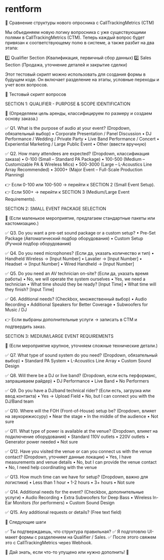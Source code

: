 # rentform
📌 Сравнение структуры нового опросника с CallTrackingMetrics (CTM)

Мы объединяем новую логику вопросника с уже существующими полями в CallTrackingMetrics (CTM).
Теперь каждый вопрос будет привязан к соответствующему полю в системе, а также разбит на два этапа:

1️⃣ Qualifier Section (Квалификация, первичный сбор данных)
2️⃣ Sales Section (Продажа, уточнение деталей и закрытие сделки)


Этот тестовый скрипт можно использовать для создания формы в будущем коде.
Он включает разделение на этапы, условные переходы и учет всех вопросов.

📌 Тестовый скрипт вопросов

SECTION 1: QUALIFIER - PURPOSE & SCOPE IDENTIFICATION

📌 (Определяем цель аренды, классифицируем по размеру и создаем основу заказа.)

✅ Q1. What is the purpose of audio at your event? (Dropdown, обязательный выбор)
	•	Corporate Presentation / Panel Discussion
	•	DJ Performance / Wedding / Private Party
	•	Live Band Performance / Concert
	•	Experiential Marketing / Large Public Event
	•	Other (ввести вручную)

✅ Q2. How many attendees are expected? (Dropdown, классификация заказа)
	•	0-100 (Small – Standard PA Package)
	•	100-500 (Medium – Customizable PA & Wireless Mics)
	•	500-3000 (Large – L-Acoustics Line Array Recommended)
	•	3000+ (Major Event – Full-Scale Production Planning)

👉 Если 0-100 или 100-500 → перейти к SECTION 2 (Small Event Setup).
👉 Если 500+ → перейти к SECTION 3 (Medium/Large Event Requirements).

SECTION 2: SMALL EVENT PACKAGE SELECTION

📌 (Если маленькое мероприятие, предлагаем стандартные пакеты или кастомизацию.)

✅ Q3. Do you want a pre-set sound package or a custom setup?
	•	Pre-Set Package (Автоматический подбор оборудования)
	•	Custom Setup (Ручной подбор оборудования)

✅ Q4. Do you need microphones? (Если да, указать количество и тип)
	•	Handheld Wireless → [Input Number]
	•	Lavalier → [Input Number]
	•	Headset → [Input Number]
	•	Wired Handheld → [Input Number]

✅ Q5. Do you need an AV technician on-site? (Если да, указать время работы)
	•	No, we will operate the system ourselves
	•	Yes, we need a technician
	•	What time should they be ready? [Input Time]
	•	What time will they finish? [Input Time]

✅ Q6. Additional needs? (Checkbox, множественный выбор)
	•	Audio Recording
	•	Additional Speakers for Better Coverage
	•	Subwoofers for Music / DJ

👉 Если выбраны дополнительные услуги → записать в CTM и подтвердить заказ.

SECTION 3: MEDIUM/LARGE EVENT REQUIREMENTS

📌 (Если мероприятие крупное, уточняем сложные технические детали.)

✅ Q7. What type of sound system do you need? (Dropdown, обязательный выбор)
	•	Standard PA System
	•	L-Acoustics Line Array
	•	Custom Sound Design

✅ Q8. Will there be a DJ or live band? (Dropdown, если есть перформанс, запрашиваем райдер)
	•	DJ Performance
	•	Live Band
	•	No Performers

✅ Q9. Do you have a DJ/band technical rider? (Если есть, загрузка или ввод контакта)
	•	Yes → Upload Field
	•	No, but I can connect you with the DJ/Band team

✅ Q10. Where will the FOH (Front-of-House) setup be? (Dropdown, влияет на звукорежиссуру)
	•	Near the stage
	•	In the middle of the audience
	•	Not sure

✅ Q11. What type of power is available at the venue? (Dropdown, влияет на подключение оборудования)
	•	Standard 110V outlets
	•	220V outlets
	•	Generator power needed
	•	Not sure

✅ Q12. Have you visited the venue or can you connect us with the venue contact? (Dropdown, уточняет данные локации)
	•	Yes, I have measurements and venue details
	•	No, but I can provide the venue contact
	•	No, I need help coordinating with the venue

✅ Q13. How much time can we have for setup? (Dropdown, важно для логистики)
	•	Less than 1 hour
	•	1-2 hours
	•	3+ hours
	•	Not sure

✅ Q14. Additional needs for the event? (Checkbox, дополнительные услуги)
	•	Audio Recording
	•	Extra Subwoofers for Deep Bass
	•	Wireless In-Ear Monitors (for performers)
	•	Custom Sound Design

✅ Q15. Any additional requests or details? (Free text field)

📌 Следующие шаги

✅ Ты подтверждаешь, что структура правильная?
✅ Я подготовлю UI-макет формы с разделением на Qualifier / Sales.
✅ После этого свяжем это с CallTrackingMetrics через Webhook.

📌 Дай знать, если что-то упущено или нужно дополнить! 🚀

